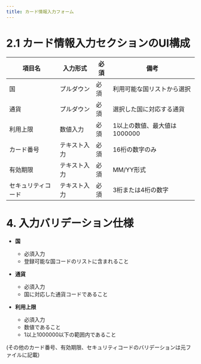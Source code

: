 ```yaml
---
title: カード情報入力フォーム
---
```


# 2.1 カード情報入力セクションのUI構成

| 項目名       | 入力形式      | 必須 | 備考                             |
|--------------|---------------|------|----------------------------------|
| 国           | プルダウン    | 必須 | 利用可能な国リストから選択       |
| 通貨         | プルダウン    | 必須 | 選択した国に対応する通貨         |
| 利用上限     | 数値入力      | 必須 | 1以上の数値、最大値は1000000     |
| カード番号   | テキスト入力  | 必須 | 16桁の数字のみ                   |
| 有効期限     | テキスト入力  | 必須 | MM/YY形式                       |
| セキュリティコード | テキスト入力 | 必須 | 3桁または4桁の数字               |

# 4. 入力バリデーション仕様

- **国**  
  - 必須入力  
  - 登録可能な国コードのリストに含まれること  

- **通貨**  
  - 必須入力  
  - 国に対応した通貨コードであること  

- **利用上限**  
  - 必須入力  
  - 数値であること  
  - 1以上1000000以下の範囲内であること  

(その他のカード番号、有効期限、セキュリティコードのバリデーションは元ファイルに記載)
